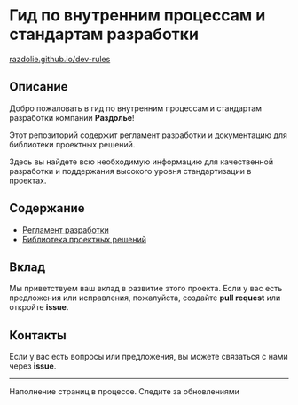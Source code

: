 # Гид по внутренним процессам и стандартам разработки

[razdolie.github.io/dev-rules](https://razdolie.github.io/dev-rules/)

## Описание

Добро пожаловать в гид по внутренним процессам и стандартам разработки компании **Раздолье**!

Этот репозиторий содержит регламент разработки и документацию для библиотеки проектных решений.

Здесь вы найдете всю необходимую информацию для качественной разработки и поддержания высокого уровня стандартизации в проектах.

## Содержание

- [Регламент разработки](https://razdolie.github.io/dev-rules/regulations)
- [Библиотека проектных решений](https://razdolie.github.io/dev-rules/psl)

## Вклад
Мы приветствуем ваш вклад в развитие этого проекта. Если у вас есть предложения или исправления, пожалуйста, создайте **pull request** или откройте **issue**.

## Контакты
Если у вас есть вопросы или предложения, вы можете связаться с нами через **issue**.

---
Наполнение страниц в процессе. Следите за обновлениями